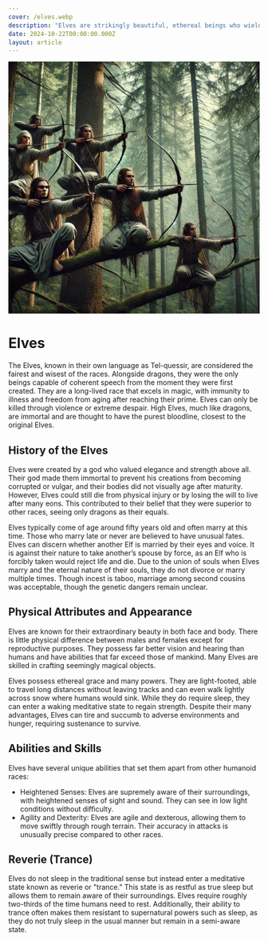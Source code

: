 ```yaml
---
cover: /elves.webp
description: "Elves are strikingly beautiful, ethereal beings who wield spirit magic with elegant mastery. With eyes full of ancient wisdom, they handle swords and bows with fluid grace, exuding a powerful mystical aura."
date: 2024-10-22T00:00:00.000Z
layout: article
---
```


![elves.webp](/elves.webp)

# Elves

The Elves, known in their own language as Tel-quessir, are considered the fairest and wisest of the races. Alongside dragons, they were the only beings capable of coherent speech from the moment they were first created. They are a long-lived race that excels in magic, with immunity to illness and freedom from aging after reaching their prime. Elves can only be killed through violence or extreme despair. High Elves, much like dragons, are immortal and are thought to have the purest bloodline, closest to the original Elves.

## History of the Elves

Elves were created by a god who valued elegance and strength above all. Their god made them immortal to prevent his creations from becoming corrupted or vulgar, and their bodies did not visually age after maturity. However, Elves could still die from physical injury or by losing the will to live after many eons. This contributed to their belief that they were superior to other races, seeing only dragons as their equals.

Elves typically come of age around fifty years old and often marry at this time. Those who marry late or never are believed to have unusual fates. Elves can discern whether another Elf is married by their eyes and voice. It is against their nature to take another’s spouse by force, as an Elf who is forcibly taken would reject life and die. Due to the union of souls when Elves marry and the eternal nature of their souls, they do not divorce or marry multiple times. Though incest is taboo, marriage among second cousins was acceptable, though the genetic dangers remain unclear.

## Physical Attributes and Appearance

Elves are known for their extraordinary beauty in both face and body. There is little physical difference between males and females except for reproductive purposes. They possess far better vision and hearing than humans and have abilities that far exceed those of mankind. Many Elves are skilled in crafting seemingly magical objects.

Elves possess ethereal grace and many powers. They are light-footed, able to travel long distances without leaving tracks and can even walk lightly across snow where humans would sink. While they do require sleep, they can enter a waking meditative state to regain strength. Despite their many advantages, Elves can tire and succumb to adverse environments and hunger, requiring sustenance to survive.

## Abilities and Skills

Elves have several unique abilities that set them apart from other humanoid races:

- Heightened Senses: Elves are supremely aware of their surroundings, with heightened senses of sight and sound. They can see in low light conditions without difficulty.
- Agility and Dexterity: Elves are agile and dexterous, allowing them to move swiftly through rough terrain. Their accuracy in attacks is unusually precise compared to other races.

## Reverie (Trance)

Elves do not sleep in the traditional sense but instead enter a meditative state known as reverie or "trance." This state is as restful as true sleep but allows them to remain aware of their surroundings. Elves require roughly two-thirds of the time humans need to rest. Additionally, their ability to trance often makes them resistant to supernatural powers such as sleep, as they do not truly sleep in the usual manner but remain in a semi-aware state.
